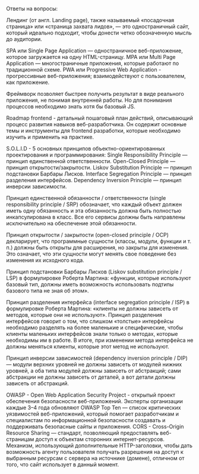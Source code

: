 Ответы на вопросы:

Лендинг (от англ. Landing page), также называемый «посадочная страница» или «страница захвата лидов», — это одностраничный сайт, который идеально подходит, чтобы донести четко обозначенную мысль до аудитории.

SPA или Single Page Application — одностраничное веб-приложение, которое загружается на одну HTML-страницу. MPA или Multi Page Application — многостраничные приложения, которые работают по традиционной схеме. PWA или Progressive Web Application - прогрессивные веб-приложения; взаимодействуют с пользователем, как приложение.

Фреймворк позволяет быстрее получить результат в виде реального приложения, не понимая внутренней работы. Но для понимания процессов необходимо знать хотя бы базовый JS.

Roadmap frontend - детальный пошаговый план действий, описывающий процесс развития навыков веб-разработчика. Он содержит основные темы и инструменты для frontend разработки, которые необходимо изучить и применить на практике.

S.O.L.I.D - 5 основных принципов объектно-ориентированных проектирования и программирования: Single Responsibility Principle — принцип единственной ответственности. Open-Closed Principle — принцип открытости/закрытости. Liskov Substitution Principle — принцип подстановки Барбары Лисков. Interface Segregation Principle — принцип разделения интерфейсов. Dependency Inversion Principle — принцип инверсии зависимости.

Принцип единственной обязанности / ответственности (single responsibility principle / SRP) обозначает, что каждый объект должен иметь одну обязанность и эта обязанность должна быть полностью инкапсулирована в класс. Все его сервисы должны быть направлены исключительно на обеспечение этой обязанности.

Принцип открытости / закрытости (open-closed principle / OCP) декларирует, что программные сущности (классы, модули, функции и т. п.) должны быть открыты для расширения, но закрыты для изменения. Это означает, что эти сущности могут менять свое поведение без изменения их исходного кода.

Принцип подстановки Барбары Лисков (Liskov substitution principle / LSP) в формулировке Роберта Мартина: «функции, которые используют базовый тип, должны иметь возможность использовать подтипы базового типа не зная об этом».

Принцип разделения интерфейса (interface segregation principle / ISP) в формулировке Роберта Мартина: «клиенты не должны зависеть от методов, которые они не используют». Принцип разделения интерфейсов говорит о том, что слишком «толстые» интерфейсы необходимо разделять на более маленькие и специфические, чтобы клиенты маленьких интерфейсов знали только о методах, которые необходимы им в работе. В итоге, при изменении метода интерфейса не должны меняться клиенты, которые этот метод не используют.

Принцип инверсии зависимостей (dependency inversion principle / DIP) — модули верхних уровней не должны зависеть от модулей нижних уровней, а оба типа модулей должны зависеть от абстракций; сами абстракции не должны зависеть от деталей, а вот детали должны зависеть от абстракций.

OWASP - Open Web Application Security Project - открытый проект обеспечения безопасности веб-приложений. Эксперты организации каждые 3–4 года обновляют OWASP Top Ten — список критических уязвимостей веб-приложений, который помогает разработчикам и специалистам по информационной безопасности создавать и поддерживать безопасные сайты и приложения. CORS - Cross-Origin Resource Sharing — стандарт, позволяющий предоставлять веб-страницам доступ к объектам сторонних интернет-ресурсов. Механизм, использующий дополнительные HTTP-заголовки, чтобы дать возможность агенту пользователя получать разрешения на доступ к выбранным ресурсам с сервера на источнике (домене), отличном от того, что сайт использует в данный момент.
